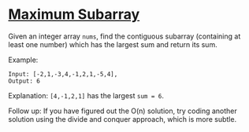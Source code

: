 [Maximum Subarray](https://leetcode.com/problems/maximum-subarray/)
==================
Given an integer array `nums`, find the contiguous subarray
(containing at least one number) which has the largest sum
and return its sum.

Example:
```
Input: [-2,1,-3,4,-1,2,1,-5,4],
Output: 6
```

Explanation: `[4,-1,2,1]` has the largest `sum = 6`.

Follow up:
If you have figured out the O(n) solution, try coding another
solution using the divide and conquer approach, which is more subtle.
